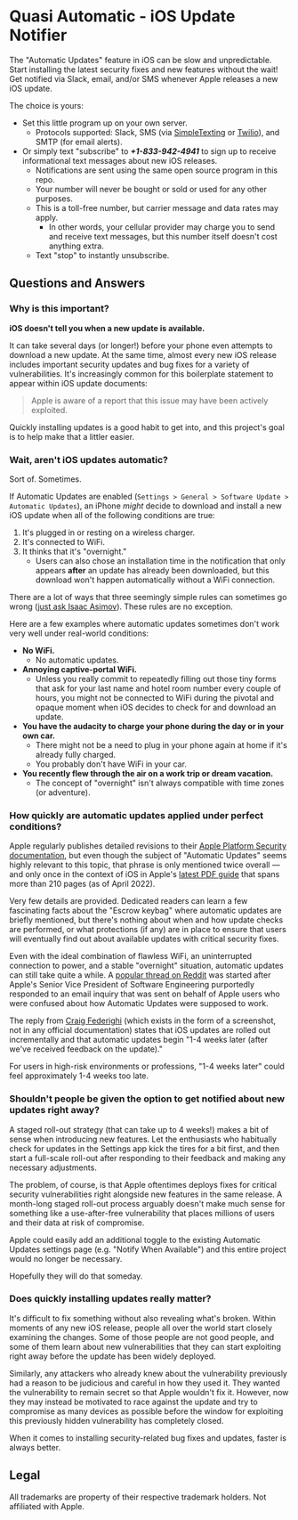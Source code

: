 # Quasi Automatic - iOS Update Notifier

The "Automatic Updates" feature in iOS can be slow and unpredictable. Start installing the latest security fixes and new features without the wait! Get notified via Slack, email, and/or SMS whenever Apple releases a new iOS update.

The choice is yours:
* Set this little program up on your own server.
  * Protocols supported: Slack, SMS (via [SimpleTexting](https://simpletexting.com/) or [Twilio](https://www.twilio.com/sms)), and SMTP (for email alerts).
* Or simply text "subscribe" to ***+1-833-942-4941*** to sign up to receive informational text messages about new iOS releases.
  * Notifications are sent using the same open source program in this repo.
  * Your number will never be bought or sold or used for any other purposes.
  * This is a toll-free number, but carrier message and data rates may apply.
    * In other words, your cellular provider may charge you to send and receive text messages, but this number itself doesn't cost anything extra.
  * Text "stop" to instantly unsubscribe.

## Questions and Answers

### Why is this important?

**iOS doesn't tell you when a new update is available.**

It can take several days (or longer!) before your phone even attempts to download a new update. At the same time, almost every new iOS release includes important security updates and bug fixes for a variety of vulnerabilities. It's increasingly common for this boilerplate statement to appear within iOS update documents:

> Apple is aware of a report that this issue may have been actively exploited.

Quickly installing updates is a good habit to get into, and this project's goal is to help make that a littler easier.

### Wait, aren't iOS updates automatic?

Sort of. Sometimes.

If Automatic Updates are enabled (`Settings > General > Software Update > Automatic Updates`), an iPhone *might* decide to download and install a new iOS update when all of the following conditions are true:

1. It's plugged in or resting on a wireless charger.
2. It's connected to WiFi.
3. It thinks that it's "overnight."
   * Users can also chose an installation time in the notification that only appears **after** an update has already been downloaded, but this download won't happen automatically without a WiFi connection.

There are a lot of ways that three seemingly simple rules can sometimes go wrong ([just ask Isaac Asimov](https://en.wikipedia.org/wiki/Three_Laws_of_Robotics)). These rules are no exception.

Here are a few examples where automatic updates sometimes don't work very well under real-world conditions:

* **No WiFi.**
  * No automatic updates.
* **Annoying captive-portal WiFi.**
  * Unless you really commit to repeatedly filling out those tiny forms that ask for your last name and hotel room number every couple of hours, you might not be connected to WiFi during the pivotal and opaque moment when iOS decides to check for and download an update.
* **You have the audacity to charge your phone during the day or in your own car.**
  * There might not be a need to plug in your phone again at home if it's already fully charged.
  * You probably don't have WiFi in your car.
* **You recently flew through the air on a work trip or dream vacation.**
  * The concept of "overnight" isn't always compatible with time zones (or adventure).

### How quickly are automatic updates applied under perfect conditions?

Apple regularly publishes detailed revisions to their [Apple Platform Security documentation](https://support.apple.com/guide/security/welcome/web), but even though the subject of "Automatic Updates" seems highly relevant to this topic, that phrase is only mentioned twice overall — and only once in the context of iOS in Apple's [latest PDF guide](https://manuals.info.apple.com/MANUALS/1000/MA1902/en_US/apple-platform-security-guide.pdf) that spans more than 210 pages (as of April 2022).

Very few details are provided. Dedicated readers can learn a few fascinating facts about the "Escrow keybag" where automatic updates are briefly mentioned, but there's nothing about when and how update checks are performed, or what protections (if any) are in place to ensure that users will eventually find out about available updates with critical security fixes.

Even with the ideal combination of flawless WiFi, an uninterrupted connection to power, and a stable "overnight" situation, automatic updates can still take quite a while. A [popular thread on Reddit](https://www.reddit.com/r/ios/comments/trj7c1/craig_federighis_response_to_question_about_ios/) was started after Apple's Senior Vice President of Software Engineering purportedly responded to an email inquiry that was sent on behalf of Apple users who were confused about how Automatic Updates were supposed to work.

The reply from [Craig Federighi](https://www.apple.com/leadership/craig-federighi/) (which exists in the form of a screenshot, not in any official documentation) states that iOS updates are rolled out incrementally and that automatic updates begin "1-4 weeks later (after we've received feedback on the update)."

For users in high-risk environments or professions, "1-4 weeks later" could feel approximately 1-4 weeks too late.

### Shouldn't people be given the option to get notified about new updates right away?

A staged roll-out strategy (that can take up to 4 weeks!) makes a bit of sense when introducing new features. Let the enthusiasts who habitually check for updates in the Settings app kick the tires for a bit first, and then start a full-scale roll-out after responding to their feedback and making any necessary adjustments.

The problem, of course, is that Apple oftentimes deploys fixes for critical security vulnerabilities right alongside new features in the same release. A month-long staged roll-out process arguably doesn't make much sense for something like a use-after-free vulnerability that places millions of users and their data at risk of compromise.

Apple could easily add an additional toggle to the existing Automatic Updates settings page (e.g. "Notify When Available") and this entire project would no longer be necessary.

Hopefully they will do that someday.

### Does quickly installing updates really matter?

It's difficult to fix something without also revealing what's broken. Within moments of any new iOS release, people all over the world start closely examining the changes. Some of those people are not good people, and some of them learn about new vulnerabilities that they can start exploiting right away before the update has been widely deployed.

Similarly, any attackers who already knew about the vulnerability previously had a reason to be judicious and careful in how they used it. They wanted the vulnerability to remain secret so that Apple wouldn't fix it. However, now they may instead be motivated to race against the update and try to compromise as many devices as possible before the window for exploiting this previously hidden vulnerability has completely closed. 

When it comes to installing security-related bug fixes and updates, faster is always better.

## Legal

All trademarks are property of their respective trademark holders. Not affiliated with Apple.
